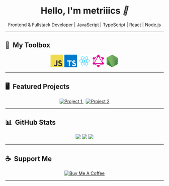 <h1 align="center">
  Hello, I'm metriiics <span class="wave">👋</span>
</h1>

<p align="center">
  Frontend & Fullstack Developer | JavaScript | TypeScript | React | Node.js
</p>

---

## 🧰 &nbsp;My Toolbox

<p align="center">
  <img alt="JavaScript" height="40" src="https://raw.githubusercontent.com/github/explore/80688e429a7d4ef2fca1e82350fe8e3517d3494d/topics/javascript/javascript.png" />
  <img alt="TypeScript" height="40" src="https://raw.githubusercontent.com/github/explore/80688e429a7d4ef2fca1e82350fe8e3517d3494d/topics/typescript/typescript.png" />
  <img alt="React" height="40" src="https://raw.githubusercontent.com/github/explore/80688e429a7d4ef2fca1e82350fe8e3517d3494d/topics/react/react.png" />
  <img alt="GraphQL" height="40" src="https://raw.githubusercontent.com/github/explore/5c058a388828bb5fde0bcafd4bc867b5bb3f26f3/topics/graphql/graphql.png" />
  <img alt="Node.js" height="40" src="https://raw.githubusercontent.com/github/explore/80688e429a7d4ef2fca1e82350fe8e3517d3494d/topics/nodejs/nodejs.png" />
</p>

---

## 🖥️ &nbsp;Featured Projects

<p align="center">
  <a href="https://github.com/metriiics/project-1">
    <img src="https://github-readme-stats.vercel.app/api/pin/?username=metriiics&repo=project-1&bg_color=0d1116&title_color=ce09ec&text_color=a4aacb&icon_color=007ec6" alt="Project 1" />
  </a>
  &nbsp;
  <a href="https://github.com/metriiics/project-2">
    <img src="https://github-readme-stats.vercel.app/api/pin/?username=metriiics&repo=project-2&bg_color=0d1116&title_color=ce09ec&text_color=a4aacb&icon_color=007ec6" alt="Project 2" />
  </a>
</p>

---

## 📊 &nbsp;GitHub Stats

<p align="center">
  <img height="160em" src="https://github-readme-stats.vercel.app/api?username=metriiics&show_icons=true&count_private=true&theme=darcula&hide_border=true&bg_color=00000000" />
  <img height="160em" src="https://github-readme-stats.vercel.app/api/top-langs/?username=metriiics&layout=compact&hide_border=true&theme=darcula&bg_color=00000000&langs_count=6" />
  <img src="https://github-readme-streak-stats.herokuapp.com?user=metriiics&theme=darcula&hide_border=true&background=FFFFFF00" />
</p>

---

## ☕️ &nbsp;Support Me

<p align="center">
  <a href="https://www.buymeacoffee.com/metriiics">
    <img src="https://cdn.buymeacoffee.com/buttons/v2/default-orange.png" alt="Buy Me A Coffee" height="50" width="210" />
  </a>
</p>

---

<!-- Wave animation CSS -->
<style>
  .wave {
    display: inline-block;
    animation-name: wave-animation;
    animation-duration: 2.5s;
    animation-iteration-count: infinite;
    transform-origin: 70% 70%;
  }
  @keyframes wave-animation {
    0% { transform: rotate(0deg); }
    15% { transform: rotate(15deg); }
    30% { transform: rotate(-10deg); }
    45% { transform: rotate(15deg); }
    60% { transform: rotate(-10deg); }
    75% { transform: rotate(15deg); }
    100% { transform: rotate(0deg); }
  }
</style>
